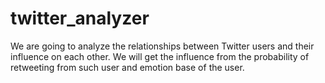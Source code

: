 # twitter_analyzer
We are going to analyze the relationships between Twitter users and their influence on each other. We will get the influence from the probability of retweeting from such user and emotion base of the user.
